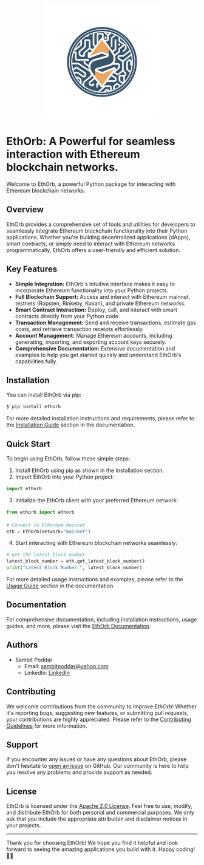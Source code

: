<center><img src="https://github.com/sambitpoddar/ethorb/blob/main/ethorblogo.png" alt="EthOrb Logo" width="300"/></center>

# EthOrb: A Powerful for seamless interaction with Ethereum blockchain networks.

Welcome to EthOrb, a powerful Python package for interacting with Ethereum blockchain networks.

## Overview

EthOrb provides a comprehensive set of tools and utilities for developers to seamlessly integrate Ethereum blockchain functionality into their Python applications. Whether you're building decentralized applications (dApps), smart contracts, or simply need to interact with Ethereum networks programmatically, EthOrb offers a user-friendly and efficient solution.

## Key Features

- **Simple Integration:** EthOrb's intuitive interface makes it easy to incorporate Ethereum functionality into your Python projects.
- **Full Blockchain Support:** Access and interact with Ethereum mainnet, testnets (Ropsten, Rinkeby, Kovan), and private Ethereum networks.
- **Smart Contract Interaction:** Deploy, call, and interact with smart contracts directly from your Python code.
- **Transaction Management:** Send and receive transactions, estimate gas costs, and retrieve transaction receipts effortlessly.
- **Account Management:** Manage Ethereum accounts, including generating, importing, and exporting account keys securely.
- **Comprehensive Documentation:** Extensive documentation and examples to help you get started quickly and understand EthOrb's capabilities fully.

## Installation

You can install EthOrb via pip:

```bash
$ pip install ethorb
```

For more detailed installation instructions and requirements, please refer to the [Installation Guide](#installation-guide) section in the documentation.

## Quick Start

To begin using EthOrb, follow these simple steps:

1. Install EthOrb using pip as shown in the Installation section.
2. Import EthOrb into your Python project:

```python
import ethorb
```

3. Initialize the EthOrb client with your preferred Ethereum network:

```python
from ethorb import ethorb

# Connect to Ethereum mainnet
eth = EthOrb(network="mainnet")
```

4. Start interacting with Ethereum blockchain networks seamlessly:

```python
# Get the latest block number
latest_block_number = eth.get_latest_block_number()
print("Latest Block Number:", latest_block_number)
```

For more detailed usage instructions and examples, please refer to the [Usage Guide](#usage-guide) section in the documentation.

## Documentation

For comprehensive documentation, including installation instructions, usage guides, and more, please visit the [EthOrb Documentation](index.md).

## Authors

- Sambit Poddar
  - Email: sambitpoddar@yahoo.com
  - LinkedIn: [LinkedIn](https://www.linkedin.com/in/sambitpoddar)

## Contributing

We welcome contributions from the community to improve EthOrb! Whether it's reporting bugs, suggesting new features, or submitting pull requests, your contributions are highly appreciated. Please refer to the [Contributing Guidelines](CONTRIBUTING.md) for more information.

## Support

If you encounter any issues or have any questions about EthOrb, please don't hesitate to [open an issue](https://github.com/ethorb/ethorb/issues) on GitHub. Our community is here to help you resolve any problems and provide support as needed.

## License

EthOrb is licensed under the [Apache 2.0 License](LICENSE). Feel free to use, modify, and distribute EthOrb for both personal and commercial purposes. We only ask that you include the appropriate attribution and disclaimer notices in your projects.

---

Thank you for choosing EthOrb! We hope you find it helpful and look forward to seeing the amazing applications you build with it. Happy coding! 🚀🌐
